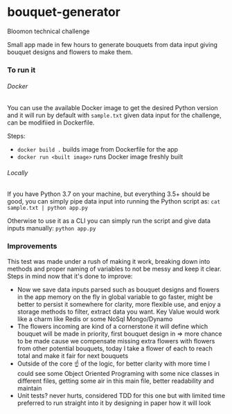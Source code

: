 # bouquet-generator
Bloomon technical challenge

Small app made in few hours to generate bouquets from data input giving bouquet designs and flowers to make them.

### To run it

###### Docker

You can use the available Docker image to get the desired Python version and it will run by default with `sample.txt` given data input for the challenge, can be modifiied in Dockerfile.

Steps:

- `docker build .` builds image from Dockerfile for the app
- `docker run <built image>` runs Docker image freshly built

###### Locally

If you have Python 3.7 on your machine, but everything 3.5+ should be good, you can simply pipe data input into running the Python script as:
`cat sample.txt | python app.py`

Otherwise to use it as a CLI you can simply run the script and give data inputs manually:
`python app.py`



### Improvements

This test was made under a rush of making it work, breaking down into methods and proper naming of variables to not be messy and keep it clear. Steps in mind now that it's done to improve:

- Now we save data inputs parsed such as bouquet designs and flowers in the app memory on the fly in global variable to go faster, might be better to persist it somewhere for clarity, more flexible use, and enjoy a storage methods to filter, extract data you want. Key Value would work like a charm like Redis or some NoSql Mongo/Dynamo
- The flowers incoming are kind of a cornerstone it will define which bouquet will be made in priority, first bouquet design in => more chance to be made cause we compensate missing extra flowers with flowers from other potential bouquets, today I take a flower of each to reach total and make it fair for next bouquets
- Outside of the core :point_up: of the logic, for better clarity with more time I could see some Object Oriented Programing with some nice classes in different files, getting some air in this main file, better readability and maintain
- Unit tests? never hurts, considered TDD for this one but with limited time preferred to run straight into it by designing in paper how it will look